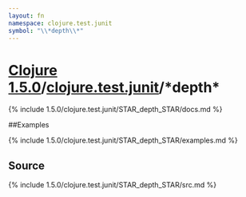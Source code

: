 ```yaml
---
layout: fn
namespace: clojure.test.junit
symbol: "\\*depth\\*"
---
```


# [Clojure 1.5.0](../../)/[clojure.test.junit](../)/\*depth\*

{% include 1.5.0/clojure.test.junit/STAR_depth_STAR/docs.md %}

##Examples

{% include 1.5.0/clojure.test.junit/STAR_depth_STAR/examples.md %}
## Source
{% include 1.5.0/clojure.test.junit/STAR_depth_STAR/src.md %}

